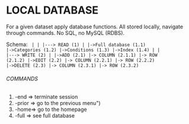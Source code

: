 # LOCAL DATABASE

For a given dataset apply database functions. All stored locally, navigate through commands. No SQL, no MySQL (RDBS).

Schema: 
<code>
|
|
|---> READ              (1)
  |
  |->Full database      (1.1)
  |->Categories         (1.2)
  |->Conditions         (1.3)
  |->Index              (1.4)
|
|
|---> WRITE             (2)
  |
  |->ADD                (2.1)
    |-> COLUMN          (2.1.1)
    |-> ROW             (2.1.2)
  |->EDIT               (2.2)
    |-> COLUMN          (2.2.1)
    |-> ROW             (2.2.2)
  |->DELETE             (2.3)
    |-> COLUMN          (2.3.1)
    |-> ROW             (2.3.2)
</code>


<h6> COMMANDS </h6>
<ol>
<li>  -end => terminate session </li>
<li> -prior => go to the previous menu") </li>
<li> -home=> go to the homepage </li>
<li> -full => see full database </li>
 </ol>

